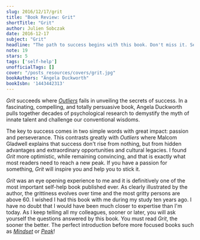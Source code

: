 ```yaml
---
slug: 2016/12/17/grit
title: "Book Review: Grit"
shortTitle: "Grit"
author: Julien Sobczak
date: 2016-12-17
subject: "Grit"
headline: "The path to success begins with this book. Don't miss it. Seriously."
note: 19
stars: 5
tags: ['self-help']
unofficialTags: []
cover: "/posts_resources/covers/grit.jpg"
bookAuthors: "Angela Duckworth"
bookIsbn: '1443442313'
---
```



*Grit* succeeds where [*Outliers*](/read/2017/01/11/outliers) fails in unveiling the secrets of success. In a fascinating, compelling, and totally persuasive book, Angela Duckworth pulls together decades of psychological research to demystify the myth of innate talent and challenge our conventional wisdoms.

The key to success comes in two simple words with great impact: passion and perseverance. This contrasts greatly with *Outliers* where Malcom Gladwell explains that success don't rise from nothing, but from hidden advantages and extraordinary opportunities and cultural legacies. I found *Grit*  more optimistic, while remaining convincing, and that is exactly what most readers need to reach a new peak. If you have a passion for something, *Grit* will inspire you and help you to stick it.

*Grit* was an eye opening experience to me and it is definitively one of the most important self-help book published ever. As clearly illustrated by the author, the grittiness evolves over time and the most gritty persons are above 60. I wished I had this book with me during my study ten years ago. I have no doubt that I would have been much closer to expertise than I'm today. As I keep telling all my colleagues, sooner or later, you will ask yourself the questions answered by this book. You must read *Grit*, the sooner the better. The perfect introduction before more focused books such as [*Mindset*](/read/2016/12/31/mindset) or [*Peak*](/read/2017/01/25/peak)!

